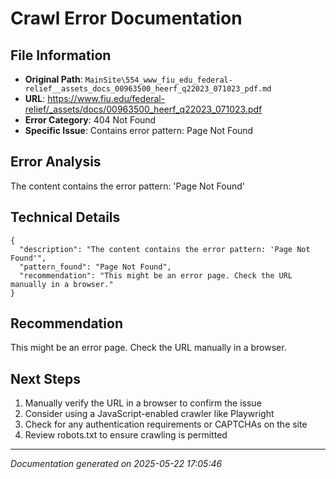 # Crawl Error Documentation

## File Information
- **Original Path**: `MainSite\554_www_fiu_edu_federal-relief__assets_docs_00963500_heerf_q22023_071023_pdf.md`
- **URL**: https://www.fiu.edu/federal-relief/_assets/docs/00963500_heerf_q22023_071023.pdf
- **Error Category**: 404 Not Found
- **Specific Issue**: Contains error pattern: Page Not Found

## Error Analysis
The content contains the error pattern: 'Page Not Found'

## Technical Details
```
{
  "description": "The content contains the error pattern: 'Page Not Found'",
  "pattern_found": "Page Not Found",
  "recommendation": "This might be an error page. Check the URL manually in a browser."
}
```

## Recommendation
This might be an error page. Check the URL manually in a browser.

## Next Steps
1. Manually verify the URL in a browser to confirm the issue
2. Consider using a JavaScript-enabled crawler like Playwright
3. Check for any authentication requirements or CAPTCHAs on the site
4. Review robots.txt to ensure crawling is permitted

---
*Documentation generated on 2025-05-22 17:05:46*
